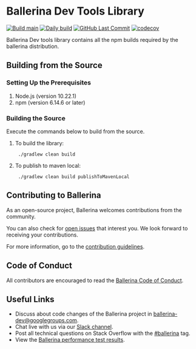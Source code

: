 # Ballerina Dev Tools Library
 [![Build main](https://github.com/ballerina-platform/ballerina-dev-tools/workflows/Build%20master/badge.svg?branch=main)](https://github.com/ballerina-platform/ballerina-dev-tools/actions?query=workflow%3ABuild)
 [![Daily build](https://github.com/ballerina-platform/ballerina-dev-tools/workflows/Daily%20build/badge.svg)](https://github.com/ballerina-platform/ballerina-dev-tools/actions?query=workflow%3A%22Daily+build%22)
 [![GitHub Last Commit](https://img.shields.io/github/last-commit/ballerina-platform/ballerina-dev-tools.svg)](https://github.com/ballerina-platform/ballerina-dev-tools/commits/master)
 [![codecov](https://codecov.io/gh/ballerina-platform/ballerina-dev-tools/branch/main/graph/badge.svg)](https://codecov.io/gh/ballerina-platform/ballerina-dev-tools)

Ballerina Dev tools library contains all the npm builds required by the ballerina distribution.

## Building from the Source

### Setting Up the Prerequisites

1. Node.js (version 10.22.1)
2. npm (version 6.14.6 or later)

     
### Building the Source

Execute the commands below to build from the source.

1. To build the library:
        
        ./gradlew clean build

2. To publish to maven local:

        ./gradlew clean build publishToMavenLocal

## Contributing to Ballerina

As an open-source project, Ballerina welcomes contributions from the community. 

You can also check for [open issues](https://github.com/ballerina-platform/ballerina-dev-tools/issues) that
 interest you. We look forward to receiving your contributions.

For more information, go to the [contribution guidelines](https://github.com/ballerina-platform/ballerina-lang/blob/master/CONTRIBUTING.md).

## Code of Conduct

All contributors are encouraged to read the [Ballerina Code of Conduct](https://ballerina.io/code-of-conduct).

## Useful Links

* Discuss about code changes of the Ballerina project in [ballerina-dev@googlegroups.com](mailto:ballerina-dev@googlegroups.com).
* Chat live with us via our [Slack channel](https://ballerina.io/community/slack/).
* Post all technical questions on Stack Overflow with the [#ballerina](https://stackoverflow.com/questions/tagged/ballerina) tag.
* View the [Ballerina performance test results](performance/benchmarks/summary.md).
